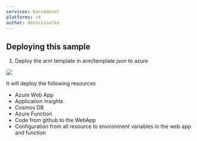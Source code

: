 ```yaml
---
services: barcodeiot
platforms: c#
author: denniszielke
---
```



## Deploying this sample
1. Deploy the arm template in arm/template.json to azure

<a href="https://portal.azure.com/#create/Microsoft.Template/uri/https%3A%2F%2Fraw.githubusercontent.com%2Fdenniszielke%2Fbarcodeiot%2Fmaster%2Farm%2Ftemplate.json" target="_blank">
    <img src="http://azuredeploy.net/deploybutton.png"/>
</a>  

It will deploy the following resources
- Azure Web App
- Application Insights
- Cosmos DB
- Azure Function
- Code from github to the WebApp
- Configuration from all resource to environment variables in the web app and function
